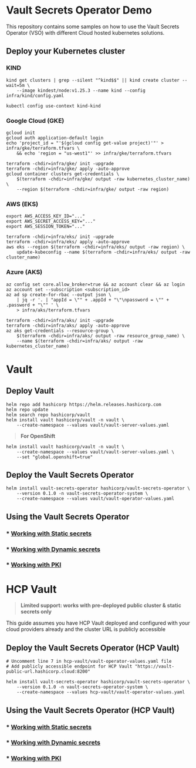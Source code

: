 # Vault Secrets Operator Demo

This repository contains some samples on how to use the Vault Secrets Operator (VSO) with different Cloud hosted kubernetes solutions.

## Deploy your Kubernetes cluster

### KIND

```shell
kind get clusters | grep --silent "^kind$$" || kind create cluster --wait=5m \
    --image kindest/node:v1.25.3 --name kind --config infra/kind/config.yaml

kubectl config use-context kind-kind
```

### Google Cloud (GKE)

```shell       
gcloud init
gcloud auth application-default login
echo 'project_id = "'$(gcloud config get-value project)'"' > infra/gke/terraform.tfvars \
    && echo 'region = "us-west1"' >> infra/gke/terraform.tfvars

terraform -chdir=infra/gke/ init -upgrade
terraform -chdir=infra/gke/ apply -auto-approve
gcloud container clusters get-credentials \
    $(terraform -chdir=infra/gke/ output -raw kubernetes_cluster_name) \
    --region $(terraform -chdir=infra/gke/ output -raw region)
```

### AWS (EKS)

```shell
export AWS_ACCESS_KEY_ID="..."
export AWS_SECRET_ACCESS_KEY="..."
export AWS_SESSION_TOKEN="..."
                          
terraform -chdir=infra/eks/ init -upgrade
terraform -chdir=infra/eks/ apply -auto-approve
aws eks --region $(terraform -chdir=infra/eks/ output -raw region) \
    update-kubeconfig --name $(terraform -chdir=infra/eks/ output -raw cluster_name)
```

### Azure (AKS)

```shell
az config set core.allow_broker=true && az account clear && az login
az account set --subscription <subscription_id>
az ad sp create-for-rbac --output json \
    | jq -r '. | "appId = \"" + .appId + "\"\npassword = \"" + .password + "\"" ' \
    > infra/aks/terraform.tfvars

terraform -chdir=infra/aks/ init -upgrade
terraform -chdir=infra/aks/ apply -auto-approve
az aks get-credentials --resource-group \
    $(terraform -chdir=infra/aks/ output -raw resource_group_name) \
    --name $(terraform -chdir=infra/aks/ output -raw kubernetes_cluster_name)
```

# Vault

## Deploy Vault

```shell
helm repo add hashicorp https://helm.releases.hashicorp.com
helm repo update
helm search repo hashicorp/vault
helm install vault hashicorp/vault -n vault \
    --create-namespace --values vault/vault-server-values.yaml
```

> **For OpenShift**

```shell
helm install vault hashicorp/vault -n vault \
    --create-namespace --values vault/vault-server-values.yaml \
    --set "global.openshift=true"
```

## Deploy the Vault Secrets Operator

```shell
helm install vault-secrets-operator hashicorp/vault-secrets-operator \
    --version 0.1.0 -n vault-secrets-operator-system \
    --create-namespace --values vault/vault-operator-values.yaml
```

## Using the Vault Secrets Operator

### * [Working with Static secrets](/vault/static-secrets/README.md)
### * [Working with Dynamic secrets](/vault/dynamic-secrets/README.md)
### * [Working with PKI](/vault/pki/README.md)


# HCP Vault

> **Limited support: works with pre-deployed public cluster & static secrets only**

This guide assumes you have HCP Vault deployed and configured with your cloud providers already
and the cluster URL is publicly accessible

## Deploy the Vault Secrets Operator (HCP Vault)

```shell
# Uncomment line 7 in hcp-vault/vault-operator-values.yaml file
# Add publicly accessible endpoint for HCP Vault "https://vault-public-url.hashicorp.cloud:8200"

helm install vault-secrets-operator hashicorp/vault-secrets-operator \
    --version 0.1.0 -n vault-secrets-operator-system \
    --create-namespace --values hcp-vault/vault-operator-values.yaml
```

## Using the Vault Secrets Operator (HCP Vault)

### * [Working with Static secrets](/hcp-vault/static-secrets/README.md)
### * [Working with Dynamic secrets](/hcp-vault/dynamic-secrets/README.md)
### * [Working with PKI](/hcp-vault/pki/README.md)